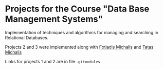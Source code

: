 # Projects for the Course "Data Base Management Systems"

Implementation of techniques and algorithms for managing and searching in Relational Databases.

Projects 2 and 3 were implemented along with [Fotiadis Michalis](https://github.com/FotiadisM) and [Tatas Michalis](https://github.com/MichalisTatas)

Links for projects 1 and 2 are in file ```.gitmodules```
